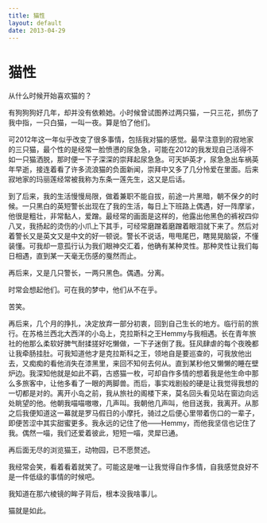 ```yaml
---
title: 猫性
layout: default
date: 2013-04-29
---
```

# 猫性

从什么时候开始喜欢猫的？

有狗狗狗好几年，却并没有依赖她。小时候曾试图养过两只猫，一只三花，抓伤了我中指，一只白猫，一叫一夜。算是怕了他们。

可2012年这一年似乎改变了很多事情，包括我对猫的感觉。最早注意到的寂地家的三只猫，最个性的是经常一脸愤懑的尿急急，可能在2012的我发现自己活得不如一只猫洒脱，那时便一下子深深的崇拜起尿急急。可天妒英才，尿急急出车祸英年早逝，接连着看了许多流浪猫的负面新闻，崇拜中又多了几分怜爱在里面。后来寂地家的玛丽莲经常被我称为东条一莲先生，这又是后话。

到了后来，我的生活慢慢局限，做着兼职不能自拔，前途一片黑暗，朝不保夕的时候。一只黑白的英短警长出现在了我的生活，每日上下班路上偶遇，好一阵摩挲，他很是粗壮，非常黏人，爱蹭。最经常的画面是这样的，他露出他黑色的裤衩四仰八叉，我扬起的烫伤的小爪上下其手，可经常磨蹭着磨蹭着眼泪就下来了。然后对着警长又是英文又是中文的好一顿说。警长不说话，甩甩尾巴，瞎晃晃脑袋，不懂装懂。可我却一意孤行认为我们眼神交汇着，他确有某种灵性。那种灵性让我们每日相遇，直到某一天毫无伤感的戛然而止。

再后来，又是几只警长，一两只黑色。偶遇。分离。

时常会想起他们。可在我的梦中，他们从不在乎。

苦笑。

再后来，几个月的挣扎，决定放弃一部分初衷，回到自己生长的地方。临行前的旅行。在苏格兰西北大西洋的小岛上，克拉斯科之王Hemmy与我相遇。长在青年旅社的他那么柔软好脾气耐揉搓好吃懒做，一下子迷倒了我。狂风肆虐的每个夜晚都让我牵肠挂肚。可我知道他才是克拉斯科之王，领地自是要巡查的，可我放他出去，又痴痴的看他消失在漆黑里，来回不知何去何从。直到某秒他又懒懒的睡在壁炉边。我深知他就是如此不羁，古惑猫一枚，可却自作多情的想着我是他生命中那么多旅客中，让他多看了一眼的两脚兽。而后，事实戏剧般的硬是让我觉得我想的一切都是对的。离开小岛之前，我从旅社的阁楼下来，莫名回头看见站在窗边向远处眺望的他。他朝我喵喵嗷嗷，几声叫。我朝他几声叫，他目送我，我离开。从那之后我便知道这一幕就是罗马假日的小摩托，骑过之后便心里带着伤口的一辈子，即便苦涩中其实甜蜜更多。我永远的记住了他——Hemmy，而他我坚信也记住了我。偶然一喵，我们还爱着彼此，短短一喵，灵犀已通。

再后面无尽的浏览猫王，动物园，已不愿赘述。

我经常会笑，看着看着就笑了。可能这是唯一让我觉得自作多情，自我感觉良好不是一件低级的事情的时候吧。

我知道在那六棱镜的眸子背后，根本没我啥事儿。

猫就是如此。
